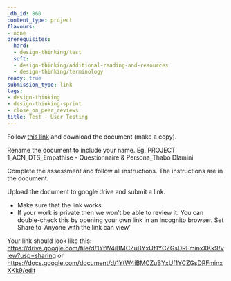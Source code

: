 ```yaml
---
_db_id: 860
content_type: project
flavours:
- none
prerequisites:
  hard:
  - design-thinking/test
  soft:
  - design-thinking/additional-reading-and-resources
  - design-thinking/terminology
ready: true
submission_type: link
tags:
- design-thinking
- design-thinking-sprint
- close_on_peer_reviews
title: Test - User Testing
---
```


Follow [this link](https://docs.google.com/document/d/1xDYJeXQLO-qcWmuYPJJx9xMUysoPEfB1r-QxkLVLh-w/edit#heading=h.xu5lw3vocul) and download the document (make a copy). 

Rename the document to include your name. Eg, PROJECT 1_ACN_DTS_Empathise - Questionnaire & Persona_Thabo Dlamini

Complete the assessment and follow all instructions. The instructions are in the document.

Upload the document to google drive and submit a link. 

- Make sure that the link works. 
- If your work is private then we won’t be able to review it. You can double-check this by opening your own link in an incognito browser. Set Share to ‘Anyone with the link can view’

Your link should look like this: https://drive.google.com/file/d/1YtW4iBMCZuBYxUf1YCZGsDRFminxXKk9/view?usp=sharing or https://docs.google.com/document/d/1YtW4iBMCZuBYxUf1YCZGsDRFminxXKk9/edit